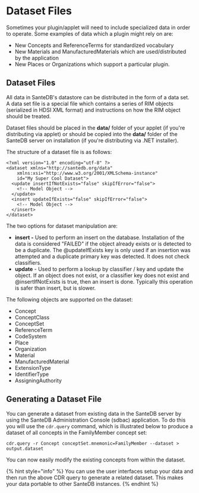 # Dataset Files

Sometimes your plugin/applet will need to include specialized data in order to operate. Some examples of data which a plugin might rely on are:

* New Concepts and ReferenceTerms for standardized vocabulary
* New Materials and ManufacturedMaterials which are used/distributed by the application
* New Places or Organizations which support a particular plugin.

## Dataset Files

All data in SanteDB's datastore can be distributed in the form of a data set. A data set file is a special file which contains a series of RIM objects (serialized in HDSI XML format) and instructions on how the RIM object should be treated.

Dataset files should be placed in the **data/** folder of your applet (if you're distributing via applet) or should be copied into the **data/** folder of the SanteDB server on installation (if you're distributing via .NET installer).

The structure of a dataset file is as follows:

```markup
<?xml version="1.0" encoding="utf-8" ?>
<dataset xmlns="http://santedb.org/data" 
    xmlns:xsi="http://www.w3.org/2001/XMLSchema-instance" 
    id="My Super Cool Dataset">
  <update insertIfNotExists="false" skipIfError="false">
    <!-- Model Object -->
  </update>
  <insert updateIfExists="false" skipIfError="false">
    <!-- Model Object -->
  </insert>
</dataset>
```

The two options for dataset manipulation are:

* **insert -** Used to perform an insert on the database. Installation of the data is considered "FAILED" if the object already exists or is detected to be a duplicate. The @updateIfExists key is only used if an insertion was attempted and a duplicate primary key was detected. It does not check classifiers.
* **update** - Used to perform a lookup by classifier / key and update the object. If an object does not exist, or a classifier key does not exist and @insertIfNotExists is true, then an insert is done. Typically this operation is safer than insert, but is slower.

The following objects are supported on the dataset:

* Concept
* ConceptClass
* ConceptSet
* ReferenceTerm
* CodeSystem
* Place
* Organization
* Material
* ManufacturedMaterial
* ExtensionType
* IdentifierType
* AssigningAuthority

## Generating a Dataset File

You can generate a dataset from existing data in the SanteDB server by using the SanteDB Administration Console (sdbac) application. To do this you will use the `cdr.query` command, which is illustrated below to produce a dataset of all concepts in the FamilyMember concept set:

```markup
cdr.query -r Concept conceptSet.mnemonic=FamilyMember --dataset > output.dataset
```

You can now easily modify the existing concepts from within the dataset.

{% hint style="info" %}
You can use the user interfaces setup your data and then run the above CDR query to generate a related dataset. This makes your data portable to other SanteDB instances.
{% endhint %}
